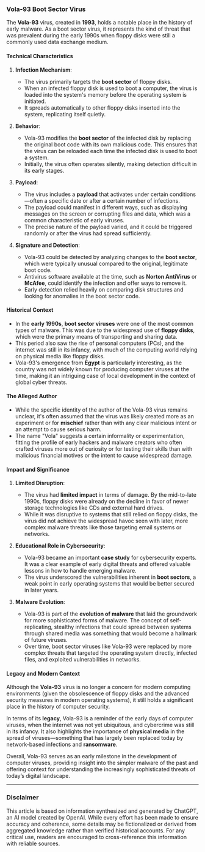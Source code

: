 ### Vola-93 Boot Sector Virus

The **Vola-93** virus, created in **1993**, holds a notable place in the history of early malware. As a boot sector virus, it represents the kind of threat that
was prevalent during the early 1990s when floppy disks were still a commonly used data exchange medium.

#### **Technical Characteristics**

1. **Infection Mechanism**:

    - The virus primarily targets the **boot sector** of floppy disks.
    - When an infected floppy disk is used to boot a computer, the virus is loaded into the system's memory before the operating system is initiated.
    - It spreads automatically to other floppy disks inserted into the system, replicating itself quietly.

2. **Behavior**:

    - Vola-93 modifies the **boot sector** of the infected disk by replacing the original boot code with its own malicious code. This ensures that the virus can
      be reloaded each time the infected disk is used to boot a system.
    - Initially, the virus often operates silently, making detection difficult in its early stages.

3. **Payload**:

    - The virus includes a **payload** that activates under certain conditions—often a specific date or after a certain number of infections.
    - The payload could manifest in different ways, such as displaying messages on the screen or corrupting files and data, which was a common characteristic of
      early viruses.
    - The precise nature of the payload varied, and it could be triggered randomly or after the virus had spread sufficiently.

4. **Signature and Detection**:
    - Vola-93 could be detected by analyzing changes to the **boot sector**, which were typically unusual compared to the original, legitimate boot code.
    - Antivirus software available at the time, such as **Norton AntiVirus** or **McAfee**, could identify the infection and offer ways to remove it.
    - Early detection relied heavily on comparing disk structures and looking for anomalies in the boot sector code.

#### **Historical Context**

-   In the **early 1990s**, **boot sector viruses** were one of the most common types of malware. This was due to the widespread use of **floppy disks**, which
    were the primary means of transporting and sharing data.
-   This period also saw the rise of personal computers (PCs), and the internet was still in its infancy, with much of the computing world relying on physical
    media like floppy disks.
-   Vola-93's emergence from **Egypt** is particularly interesting, as the country was not widely known for producing computer viruses at the time, making it an
    intriguing case of local development in the context of global cyber threats.

#### **The Alleged Author**

-   While the specific identity of the author of the Vola-93 virus remains unclear, it's often assumed that the virus was likely created more as an experiment
    or for **mischief** rather than with any clear malicious intent or an attempt to cause serious harm.
-   The name "Vola" suggests a certain informality or experimentation, fitting the profile of early hackers and malware creators who often crafted viruses more
    out of curiosity or for testing their skills than with malicious financial motives or the intent to cause widespread damage.

#### **Impact and Significance**

1. **Limited Disruption**:

    - The virus had **limited impact** in terms of damage. By the mid-to-late 1990s, floppy disks were already on the decline in favor of newer storage
      technologies like CDs and external hard drives.
    - While it was disruptive to systems that still relied on floppy disks, the virus did not achieve the widespread havoc seen with later, more complex malware
      threats like those targeting email systems or networks.

2. **Educational Role in Cybersecurity**:

    - Vola-93 became an important **case study** for cybersecurity experts. It was a clear example of early digital threats and offered valuable lessons in how
      to handle emerging malware.
    - The virus underscored the vulnerabilities inherent in **boot sectors**, a weak point in early operating systems that would be better secured in later
      years.

3. **Malware Evolution**:
    - Vola-93 is part of the **evolution of malware** that laid the groundwork for more sophisticated forms of malware. The concept of self-replicating,
      stealthy infections that could spread between systems through shared media was something that would become a hallmark of future viruses.
    - Over time, boot sector viruses like Vola-93 were replaced by more complex threats that targeted the operating system directly, infected files, and
      exploited vulnerabilities in networks.

#### **Legacy and Modern Context**

Although the **Vola-93** virus is no longer a concern for modern computing environments (given the obsolescence of floppy disks and the advanced security
measures in modern operating systems), it still holds a significant place in the history of computer security.

In terms of its **legacy**, Vola-93 is a reminder of the early days of computer viruses, when the internet was not yet ubiquitous, and cybercrime was still in
its infancy. It also highlights the importance of **physical media** in the spread of viruses—something that has largely been replaced today by network-based
infections and **ransomware**.

Overall, Vola-93 serves as an early milestone in the development of computer viruses, providing insight into the simpler malware of the past and offering
context for understanding the increasingly sophisticated threats of today’s digital landscape.

---

### Disclaimer

This article is based on information synthesized and generated by ChatGPT, an AI model created by OpenAI. While every effort has been made to ensure accuracy
and coherence, some details may be fictionalized or derived from aggregated knowledge rather than verified historical accounts. For any critical use, readers
are encouraged to cross-reference this information with reliable sources.
